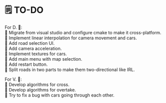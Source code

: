 
# 🗒️ TO-DO
  For D. 👤:\
🔴 Migrate from visual studio and configure cmake to make it cross-platform.\
🔴 Implement linear interpolation for camera movement and cars.\
🔴 Add road selection UI.\
🔴 Add camera acceleration.\
🔴 Implement textures for cars.\
🔴 Add main menu with map selection.\
🔴 Add restart button.\
🔴 Split roads in two parts to make them two-directional like IRL.

  For V. 👤:\
🔴 Develop algorithms for cross.\
🔴 Develop algorithms for overtake.\
🔴 Try to fix a bug with cars going through each other.
